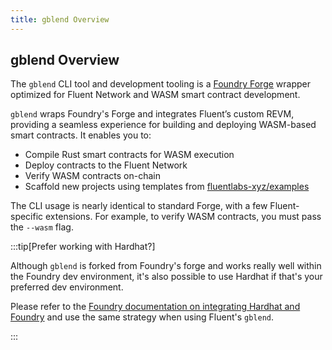 ```yaml
---
title: gblend Overview
---
```


gblend Overview
---

The `gblend` CLI tool and development tooling is a [Foundry Forge](https://github.com/fluentlabs-xyz/gblend) wrapper optimized for Fluent Network and WASM smart contract development.

`gblend` wraps Foundry's Forge and integrates Fluent’s custom REVM, providing a seamless experience for building and deploying WASM-based smart contracts. It enables you to:

- Compile Rust smart contracts for WASM execution
- Deploy contracts to the Fluent Network
- Verify WASM contracts on-chain
- Scaffold new projects using templates from [fluentlabs-xyz/examples](https://github.com/fluentlabs-xyz/examples)

The CLI usage is nearly identical to standard Forge, with a few Fluent-specific extensions. For example, to verify WASM contracts, you must pass the `--wasm` flag.

:::tip[Prefer working with Hardhat?]

Although `gblend` is forked from Foundry's forge and works really well within the Foundry dev environment, it's also possible to use Hardhat if that's your preferred dev environment.

Please refer to the [Foundry documentation on integrating Hardhat and Foundry](https://getfoundry.sh/config/hardhat#adding-foundry-to-a-hardhat-project) and use the same strategy when using Fluent's `gblend`.

:::
